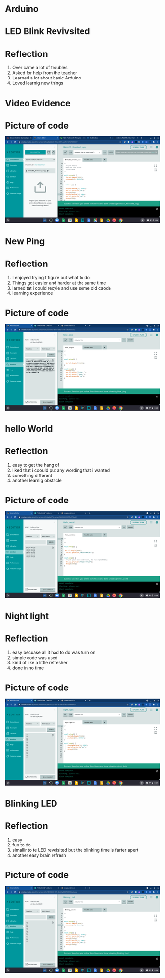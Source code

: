 # Arduino

# LED Blink Revivsited
# Reflection
1. Over came a lot of troubles
2. Asked for help from the teacher
3. Learned a lot about basic Arduino
4. Loved learnig new things
#  Video Evidence
# Picture of code
![](https://github.com/aniyahmoore28/Arduino/blob/main/Arduino%20Pictures/LED%20Blink%20Revisited.png)

# New Ping
# Reflection
1. I enjoyed trying t figure out what to do
2. Things got easier and harder at the same time
3. larned tat i could recyle and use some old caode
4. learning experience

# Picture of code
![](https://github.com/aniyahmoore28/Arduino/blob/main/Arduino%20Pictures/New%20Ping.png)

# hello World
# Reflection
1. easy to get the hang of
2. liked that i coould put any wording that i wanted
3. something different
4. another learnig obstacle

# Picture of code
![](https://github.com/aniyahmoore28/Arduino/blob/main/Arduino%20Pictures/Hello%20World.png)

# Night light
# Reflection
1. easy becuase all it had to do was turn on
2. simple code was used
3. kind of like a little refresher
4. done in no time

# Picture of code
![](https://github.com/aniyahmoore28/Arduino/blob/main/Arduino%20Pictures/Night%20Light.png)

# Blinking LED
# Reflection
1. easy
2. fun to do
3. simallir to te LED reveisited but the blinking time is farter apert
4. another easy brain refresh

# Picture of code
![](https://github.com/aniyahmoore28/Arduino/blob/main/Arduino%20Pictures/Blinking%20LED.png)
